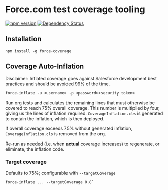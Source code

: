 # Force.com test coverage tooling

[![npm version](https://img.shields.io/npm/v/force-coverage.svg?style=flat-square)](https://www.npmjs.com/package/force-coverage) [![Dependency Status](https://img.shields.io/david/jdcrensh/node-force-coverage.svg?style=flat-square)](https://david-dm.org/jdcrensh/node-force-coverage)

## Installation

    npm install -g force-coverage

## Coverage Auto-Inflation

Disclaimer: Inflated coverage goes against Salesforce development best practices and should be avoided 99% of the time.

    force-inflate -u <username> -p <password><security token>

Run org tests and calculates the remaining lines that must otherwise be covered to reach 75% overall coverage. This number is multiplied by four, giving us the lines of inflation required. `CoverageInflation.cls` is generated to contain the inflation, which is then deployed.

If overall coverage exceeds 75% without generated inflation, `CoverageInflation.cls` is removed from the org.

Re-run as needed (i.e. when **actual** coverage increases) to regenerate, or eliminate, the inflation code.

### Target coverage

Defaults to 75%; configurable with `--targetCoverage`

    force-inflate ... --targetCoverage 0.8`
